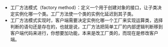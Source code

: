 + 工厂方法模式（factory method）：定义一个用于创建对象的接口，让子类决定实例化哪一个类。工厂方法使一个类的实例化延迟到其子类。
+ 工厂方法模式实现时，客户端需要决定实例化哪一个工厂来实现运算类，选择判断的语句还是存在的，也就是说，工厂方法把简单工厂的内部逻辑判断移到客户端代码来进行，你想要加功能，本来是改工厂类的，而现在是修改客户端。
